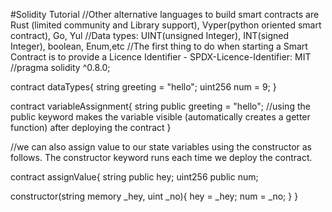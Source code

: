 #Solidity Tutorial
//Other alternative languages to build smart contracts are Rust (limited community and Library support), Vyper(python oriented smart contract), Go, Yul
//Data types: UINT(unsigned Integer), INT(signed Integer), boolean, Enum,etc
//The first thing to do when starting a Smart Contract is to provide a Licence Identifier - SPDX-Licence-Identifier: MIT
//pragma solidity ^0.8.0;

contract dataTypes{
string greeting = "hello";
uint256 num = 9;
} 

contract variableAssignment{
 string public greeting = "hello"; //using the public keyword makes the variable visible (automatically creates a getter function) after deploying the contract
 }

 //we can also assign value to our state variables using the constructor as follows. The constructor keyword runs each time we deploy the contract.

 contract assignValue{
  string public hey;
  uint256 public num;

   constructor(string memory _hey, uint _no){
    hey = _hey;
    num = _no;
   }
   }
